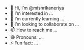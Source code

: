 - 👋 Hi, I’m @mishrikaneriya
- 👀 I’m interested in ...
- 🌱 I’m currently learning ...
- 💞️ I’m looking to collaborate on ...
- 📫 How to reach me ...
- 😄 Pronouns: ...
- ⚡ Fun fact: ...

<!---
mishrikaneriya/mishrikaneriya is a ✨ special ✨ repository because its `README.md` (this file) appears on your GitHub profile.
You can click the Preview link to take a look at your changes.
--->
